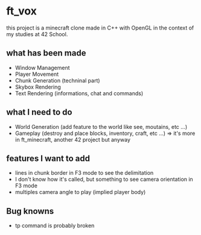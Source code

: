# ft_vox

this project is a minecraft clone made in C++ with OpenGL in the context of my studies at 42 School.

## what has been made

- Window Management
- Player Movement
- Chunk Generation (techninal part)
- Skybox Rendering
- Text Rendering (informations, chat and commands)

## what I need to do

- World Generation (add feature to the world like see, moutains, etc ...)
- Gameplay (destroy and place blocks, inventory, craft, etc ...) => it's more in ft_minecraft, another 42 project but anyway

## features I want to add
- lines in chunk border in F3 mode to see the delimitation
- I don't know how it's called, but something to see camera orientation in F3 mode
- multiples camera angle to play (implied player body)

## Bug knowns

- tp command is probably broken
